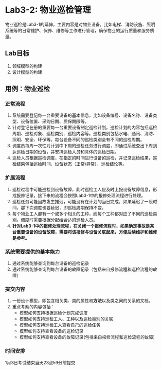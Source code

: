 # Lab3-2: 物业巡检管理

物业巡检是Lab3-1的延伸，主要内容是对物业设备，比如电梯、消防设施、照明系统等的日常维护、保养、维修等工作进行管理，确保物业的运行质量和服务质量。

## Lab目标
1. 领域模型的构建
2. 设计模型的构建

## 用例：物业巡检


### 正常流程

1. 系统需要登记每一台重要设备的基本信息，比如设备编号、设备名称、设备类型、设备位置、采购日期、质保期限等。
2. 针对登记在册的重要每一台重要设备制定巡检计划。巡检计划的内容包括巡检周期、巡检对象、巡检类别、巡检内容等。巡检类别包括水电、通讯、消防、照明、安全、环保等。每台设备不同的巡检类别会有不同的巡检周期。
3. 调度员每周一次性对计划中下周的巡检任务进行调度，即通过系统查出下周到达巡检日期的设备，并安排巡检人员和具体的巡检日期。
4. 巡检人员根据巡检调度，在指定的时间进行设备的巡检，并记录巡检结果，巡检结果包括巡检时间、设备状态（正常/异常），巡检结论等。
   
### 扩展流程

1. 巡检过程中可能巡检到设备故障，此时巡检工人应及时上报设备故障信息，形成报修记录，接下来的流程会按照Lab3-1中的报修处理流程进行处理。
2. 巡检任务可能因故发生推迟，可能没有在计划的当日完成，如果延迟了一段时间，那下次调度也要延迟，即巡检周期保持不变。
3. 每个物业工人都有一个或多个相关的工种，而每个工种都对应了不同的巡检类别。调度时需要根据分配给合适的巡检人员。
4. **针对Lab3-1中的报修处理流程，在关闭一个报修流程时，如果确定事故是某台重要设备的设备故障，需要将该报修与设备关联起来，方便后续维护和维修是参考。**


### 系统需要提供的基本能力

1. 通过系统能够查询到每台设备的巡检记录
2. 通过系统能够查询到每台设备的故障记录（包括来自报修流程和巡检流程的故障）

### 提交内容

1. 一份设计模型，即包含相关类、类的属性和**方法**以及类之间的关系的文档。
2. 重点考察的内容包括：
   * 模型如何支持根据巡检计划完成调度
   * 模型如何支持巡检工人、工种以及巡检类别的关联
   * 模型如何支持巡检工人查看自己的巡检任务
   * 模型如何支持查看设备的巡检记录
   * 模型如何支持查看设备的故障记录(包括来自报修流程和巡检流程的故障)

### 时间安排

1月3日考试结束当天23点59分前提交